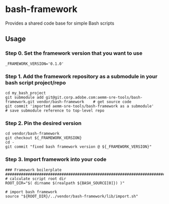 # bash-framework
Provides a shared code base for simple Bash scripts

## Usage

###  Step 0. Set the framework version that you want to use
```
_FRAMEWORK_VERSION='0.1.0'
```

###  Step 1. Add the framework repository as a submodule in your bash script project/repo
```
cd my_bash_project
git submodule add git@git.corp.adobe.com:aemm-sre-tools/bash-framework.git vendor/bash-framework    # get source code
git commit 'imported aemm-sre-tools/bash-framework as a submodule'                                  # save submodule reference to top-level repo
```

###  Step 2. Pin the desired version
```
cd vendor/bash-framework
git checkout ${_FRAMEWORK_VERSION}
cd -
git commit "fixed bash framework version @ ${_FRAMEWORK_VERSION}"
```

###  Step 3. Import framework into your code
```
### Framework boilerplate
###############################################################################
# calculate script root dir
ROOT_DIR="$( dirname $(realpath ${BASH_SOURCE[0]}) )"

# import bash framework
source "${ROOT_DIR}/../vendor/bash-framework/lib/import.sh"
```
